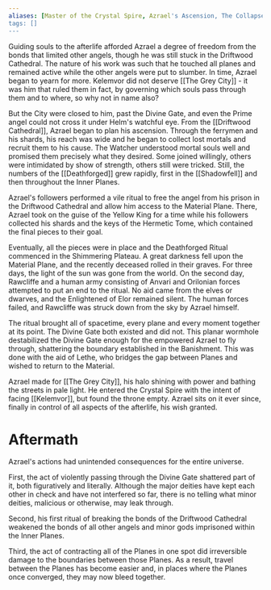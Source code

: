 ```yaml
---
aliases: [Master of the Crystal Spire, Azrael's Ascension, The Collapse]
tags: []
---
```


Guiding souls to the afterlife afforded Azrael a degree of freedom from the bonds that limited other angels, though he was still stuck in the Driftwood Cathedral. The nature of his work was such that he touched all planes and remained active while the other angels were put to slumber. In time, Azrael began to yearn for more. Kelemvor did not deserve [[The Grey City]] - it was him that ruled them in fact, by governing which souls pass through them and to where, so why not in name also?

But the City were closed to him, past the Divine Gate, and even the Prime angel could not cross it under Helm's watchful eye. From the [[Driftwood Cathedral]], Azrael began to plan his ascension. Through the ferrymen and his shards, his reach was wide and he began to collect lost mortals and recruit them to his cause. The Watcher understood mortal souls well and promised them precisely what they desired. Some joined willingly, others were intimidated by show of strength, others still were tricked. Still, the numbers of the [[Deathforged]] grew rapidly, first in the [[Shadowfell]] and then throughout the Inner Planes. 

Azrael's followers performed a vile ritual to free the angel from his prison in the Driftwood Cathedral and allow him access to the Material Plane. There, Azrael took on the guise of the Yellow King for a time while his followers collected his shards and the keys of the Hermetic Tome, which contained the final pieces to their goal.

Eventually, all the pieces were in place and the Deathforged Ritual commenced in the Shimmering Plateau. A great darkness fell upon the Material Plane, and the recently deceased rolled in their graves. For three days, the light of the sun was gone from the world. On the second day, Rawcliffe and a human army consisting of Anvari and Orilonian forces attempted to put an end to the ritual. No aid came from the elves or dwarves, and the Enlightened of Elor remained silent. The human forces failed, and Rawcliffe was struck down from the sky by Azrael himself.

The ritual brought all of spacetime, every plane and every moment together at its point. The Divine Gate both existed and did not. This planar wormhole destabilized the Divine Gate enough for the empowered Azrael to fly through, shattering the boundary established in the Banishment. This was done with the aid of Lethe, who bridges the gap between Planes and wished to return to the Material.

Azrael made for [[The Grey City]], his halo shining with power and bathing the streets in pale light. He entered the Crystal Spire with the intent of facing [[Kelemvor]], but found the throne empty. Azrael sits on it ever since, finally in control of all aspects of the afterlife, his wish granted.


# Aftermath

Azrael's actions had unintended consequences for the entire universe. 

First, the act of violently passing through the Divine Gate shattered part of it, both figuratively and literally. Although the major deities have kept each other in check and have not interfered so far, there is no telling what minor deities, malicious or otherwise, may leak through.

Second, his first ritual of breaking the bonds of the Driftwood Cathedral weakened the bonds of all other angels and minor gods imprisoned within the Inner Planes.

Third, the act of contracting all of the Planes in one spot did irreversible damage to the boundaries between those Planes. As a result, travel between the Planes has become easier and, in places where the Planes once converged, they may now bleed together.